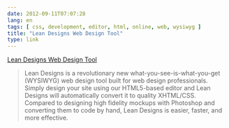 ```yaml
---
date: 2012-09-11T07:07:28
lang: en
tags: [ css, development, editor, html, online, web, wysiwyg ]
title: "Lean Designs Web Design Tool"
type: link
---
```


[Lean Designs Web Design Tool](http://www.leandesigns.com/)

> Lean Designs is a revolutionary new what-you-see-is-what-you-get
> (WYSIWYG) web design tool built for web design professionals.\
> Simply design your site using our HTML5-based editor and Lean Designs
> will automatically convert it to quality XHTML/CSS.\
> Compared to designing high fidelity mockups with Photoshop and
> converting them to code by hand, Lean Designs is easier, faster, and
> more effective.

